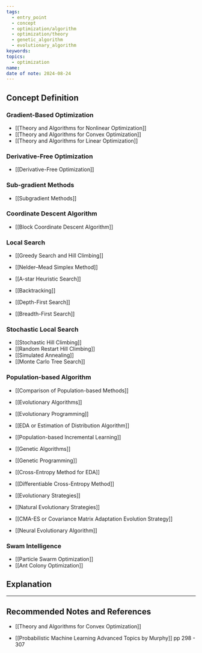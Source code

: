 ```yaml
---
tags:
  - entry_point
  - concept
  - optimization/algorithm
  - optimization/theory
  - genetic_algorithm
  - evolutionary_algorithm
keywords: 
topics:
  - optimization
name: 
date of note: 2024-08-24
---
```


## Concept Definition

### Gradient-Based Optimization

- [[Theory and Algorithms for Nonlinear Optimization]]
- [[Theory and Algorithms for Convex Optimization]]
- [[Theory and Algorithms for Linear Optimization]]

### Derivative-Free Optimization

- [[Derivative-Free Optimization]]

### Sub-gradient Methods

- [[Subgradient Methods]]

### Coordinate Descent Algorithm

- [[Block Coordinate Descent Algorithm]]


### Local Search

- [[Greedy Search and Hill Climbing]]
- [[Nelder–Mead Simplex Method]]

- [[A-star Heuristic Search]]
- [[Backtracking]]
- [[Depth-First Search]]
- [[Breadth-First Search]]


### Stochastic Local Search

- [[Stochastic Hill Climbing]]
- [[Random Restart Hill Climbing]]
- [[Simulated Annealing]]
- [[Monte Carlo Tree Search]]


### Population-based Algorithm

- [[Comparison of Population-based Methods]]

- [[Evolutionary Algorithms]]
- [[Evolutionary Programming]]
- [[EDA or Estimation of Distribution Algorithm]]
- [[Population-based Incremental Learning]]
- [[Genetic Algorithms]]
- [[Genetic Programming]]
- [[Cross-Entropy Method for EDA]]
- [[Differentiable Cross-Entropy Method]]
- [[Evolutionary Strategies]]
- [[Natural Evolutionary Strategies]]
- [[CMA-ES or Covariance Matrix Adaptation Evolution Strategy]]
- [[Neural Evolutionary Algorithm]]

### Swam Intelligence

- [[Particle Swarm Optimization]]
- [[Ant Colony Optimization]]



## Explanation





-----------
##  Recommended Notes and References

- [[Theory and Algorithms for Convex Optimization]]

- [[Probabilistic Machine Learning Advanced Topics by Murphy]] pp 298 - 307